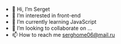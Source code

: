 - 👋 Hi, I’m Serget
- 👀 I’m interested in front-end
- 🌱 I’m currently learning JavaScript
- 💞️ I’m looking to collaborate on ...
- 📫 How to reach me serghome06@mail.ru

<!---
6ase/6ase is a ✨ special ✨ repository because its `README.md` (this file) appears on your GitHub profile.
You can click the Preview link to take a look at your changes.
--->
